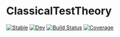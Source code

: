 # ClassicalTestTheory

[![Stable](https://img.shields.io/badge/docs-stable-blue.svg)](https://p-gw.github.io/ClassicalTestTheory.jl/stable)
[![Dev](https://img.shields.io/badge/docs-dev-blue.svg)](https://p-gw.github.io/ClassicalTestTheory.jl/dev)
[![Build Status](https://github.com/p-gw/ClassicalTestTheory.jl/actions/workflows/CI.yml/badge.svg?branch=main)](https://github.com/p-gw/ClassicalTestTheory.jl/actions/workflows/CI.yml?query=branch%3Amain)
[![Coverage](https://codecov.io/gh/p-gw/ClassicalTestTheory.jl/branch/main/graph/badge.svg)](https://codecov.io/gh/p-gw/ClassicalTestTheory.jl)

